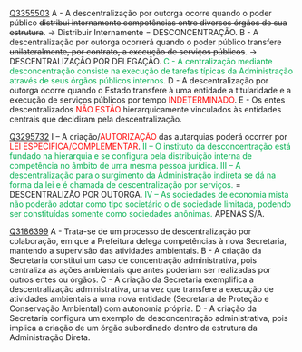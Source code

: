 [Q3355503](https://www.qconcursos.com/questoes-de-concursos/questoes/d6b3a400-32)
A - A descentralização por outorga ocorre quando o poder público ~~distribui internamente competências entre diversos órgãos de sua estrutura~~. -> Distribuir Internamente = DESCONCENTRAÇÃO.
B - A descentralização por outorga ocorrerá quando o poder público transfere ~~unilateralmente, por contrato, a execução de serviços públicos~~. -> DESCENTRALIZAÇÃO POR DELEGAÇÃO.
<span style="color:rgb(0, 176, 80)">C - A centralização mediante desconcentração consiste na execução de tarefas típicas da Administração através de seus órgãos públicos internos.</span>
D - A descentralização por outorga ocorre quando o Estado transfere à uma entidade a titularidade e a execução de serviços públicos por tempo <span style="color:rgb(255, 0, 0)">INDETERMINADO</span>. 
E - Os entes descentralizados <span style="color:rgb(255, 0, 0)">NÃO ESTÃO</span> hierarquicamente vinculados às entidades centrais que decidiram pela descentralização.

[Q3295732](https://www.qconcursos.com/questoes-de-concursos/questoes/00812356-19)
I – A criação/<span style="color:rgb(255, 0, 0)">AUTORIZAÇÃO</span> das autarquias poderá ocorrer por <span style="color:rgb(255, 0, 0)">LEI ESPECIFICA/COMPLEMENTAR</span>.
<span style="color:rgb(0, 176, 80)">II – O instituto da desconcentração está fundado na hierarquia e se configura pela distribuição interna de competência no âmbito de uma mesma pessoa jurídica.  </span>
<span style="color:rgb(0, 176, 80)">III – A descentralização para o surgimento da Administração indireta se dá na forma da lei e é chamada de descentralização por serviços.  </span> = DESCENTRALIZÃO POR OUTORGA.
<span style="color:rgb(0, 176, 80)">IV – As sociedades de economia mista não poderão adotar como tipo societário o de sociedade limitada, podendo ser constituídas somente como sociedades anônimas.</span> APENAS S/A.

[Q3186399](https://www.qconcursos.com/questoes-de-concursos/questoes/75d3ffe2-e3)
A - Trata-se de um processo de descentralização por colaboração, em que a Prefeitura delega competências à nova Secretaria, mantendo a supervisão das atividades ambientais.
B - A criação da Secretaria constitui um caso de concentração administrativa, pois centraliza as ações ambientais que antes poderiam ser realizadas por outros entes ou órgãos.
C - A criação da Secretaria exemplifica a descentralização administrativa, uma vez que transfere a execução de atividades ambientais a uma nova entidade (Secretaria de Proteção e Conservação Ambiental) com autonomia própria.
D - A criação da Secretaria configura um exemplo de desconcentração administrativa, pois implica a criação de um órgão subordinado dentro da estrutura da Administração Direta.